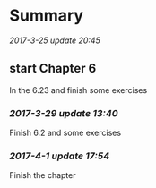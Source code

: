 Summary
==============================

*2017-3-25 update 20:45*

## start Chapter 6

In the 6.23 and finish some exercises

### *2017-3-29 update 13:40*

Finish 6.2 and some exercises


### *2017-4-1 update 17:54*
Finish the chapter
	
